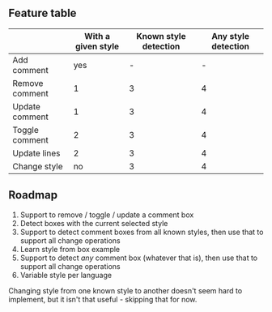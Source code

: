 
## Feature table

| | With a given style | Known style detection | Any style detection
| - | - | - | - |
| Add comment | yes | - | - 
| Remove comment | 1 | 3 | 4
| Update comment | 1 | 3 | 4
| Toggle comment | 2 | 3 | 4
| Update lines | 2 | 3 | 4
| Change style | no | 3 | 4

## Roadmap

1. Support to remove / toggle / update a comment box
2. Detect boxes with the current selected style
3. Support to detect comment boxes from all known styles, then use that to support all change operations
4. Learn style from box example
5. Support to detect *any* comment box (whatever that is), then use that to support all change operations
6. Variable style per language

Changing style from one known style to another doesn't seem hard to implement, but it isn't that useful - skipping that for now.